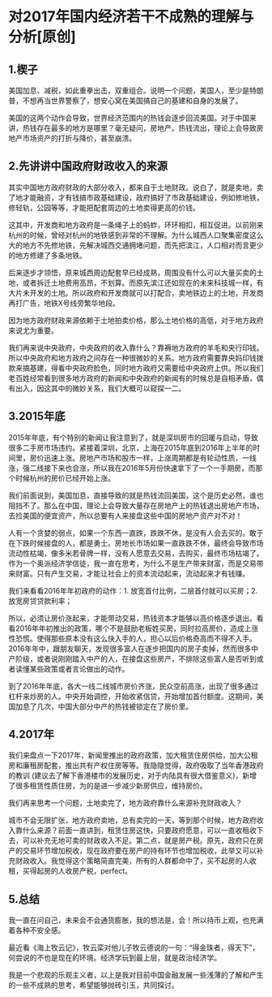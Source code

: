 对2017年国内经济若干不成熟的理解与分析[原创]
===

1.楔子
---

美国加息、减税，如此重拳出击，双重组合。说明一个问题，美国人，至少是特朗普，不想再当世界警察了，想安心窝在美国搞自己的基建和自身的发展了。

美国的这两个动作会导致，世界经济范围内的热钱会逐步回流美国。对于中国来讲，热钱存在最多的地方是哪里？毫无疑问，房地产。热钱流出，理论上会导致房地产市场资产的打折与降价，甚至崩溃。

2.先讲讲中国政府财政收入的来源
---
其实中国地方政府财政的大部分收入，都来自于土地财政。说白了，就是卖地，卖了地才能融资，才有钱搞市政基础建设，政府搞好了市政基础建设，例如修地铁，修轻轨，公园等等，才能把配套周边的土地卖得更高的价钱。

这其中，开发商和地方政府是一条绳子上的蚂蚱，环环相扣，相互促进。以前刚来杭州的时候，曾经对杭州的地铁感到非常的不理解。为什么城西人口聚集密度这么大的地方不先修地铁，先解决城西交通拥堵问题，而先把滨江，人口相对而言更少的地方修建了多条地铁。

后来逐步才领悟，原来城西周边配套早已经成熟，周围没有什么可以大量买卖的土地，或者拆迁土地费用高昂，不划算。而原先滨江还如现在的未来科技城一样，有大片未开发的土地。所以政府和开发商就可以打配合，卖地铁边上的土地，开发商再打广告，地铁X号线旁繁华地段。

因为地方政府财政来源依赖于土地拍卖价格，那么土地价格的高低，对于地方政府来说尤为重要。

我们再来说中央政府，中央政府的收入靠什么？靠褥地方政府的羊毛和央行印钱。所以中央政府和地方政府之间存在一种很微妙的关系。地方政府需要靠央妈印钱拨款来搞基建，得看中央政府脸色，同时地方政府又需要给中央政府上供。所以我们老百姓经常看到很多地方政府的新闻和中央政府的新闻有的时候总是自相矛盾，偶有出入，因这其中的微妙关系，我们大概可以窥探一二。

3.2015年底
---
2015年年底，有个特别的新闻让我注意到了，就是深圳房市的回暖与启动，导致很多二手房市场违约。紧接着深圳，北京，上海在2015年底到2016年上半年的时间里，房价迅速上涨。房地产市场和股市一样，上涨周期都是有轮动性质，一线涨，强二线接下来也会涨，所以我在2016年5月份快速拿下了一个一手期房，而那个时候杭州的房价已经开始上涨。

我们前面说到，美国加息，直接导致的就是热钱流回美国，这个是历史必然，谁也阻挡不了。那么在中国，理论上会导致大量存在房地产上的热钱退出房地产市场，去捡美国的便宜资产，所以总要有人来接盘这些中国的房地产资产对不对！

人有一个贪婪的弱点，如果一个东西一直跌，跌跌不休，是没有人会去买的。敢于在下跌时候接盘的人，都是勇士。房地长市场如果一直跌跌不休，最终会导致市场流动性枯竭，像多米若骨牌一样，没有人愿意去交易，去购买，最终市场枯竭了。作为一个奥派经济学信徒，我一直在思考，为什么不是生产带来财富，而是交易带来财富。只有产生交易，才能让社会上的资本流动起来，流动起来才有钱赚。


我们来看看2016年年初政府的动作：1. 放宽首付比例，二层首付就可以买房；2. 放宽房贷贷款利率；


所以，必须让房价涨起来，才能带动交易，热钱资本才能够以高价格逐步退出。看看2016年年初推出的政策，哪个不是鼓励老板姓买房，同时拉高房价，造成上涨性恐慌。使得那些原本没有这么快入手的人，担心以后价格奇高而不得不入手。2016年年中，跟朋友聊天，发现很多富人在逐步把国内的房子卖掉，然而很多中产阶级，或者说刚刚踏入中产的人，在接盘这些房产，不排除这些富人是否听到或者读懂某些政策或者言论做出的动作。

到了2016年年底，各大一线二线城市房价齐涨，民众空前高涨，出现了很多通过杠杆来炒房的人。中央开始调控，开始收紧信贷，开始增加首付额度。这期间，美国加息了几次，中国大部分中产的热钱被锁定在了房价里。


4.2017年
---
我们来盘点一下2017年，新闻里推出的政府政策，加大租赁住房供给，加大公租房和廉租房配套，推出共有产权住房等等。我隐隐觉得，政府吸取了当年香港政府的教训 (建议去了解下香港楼市的发展历史，对于内陆具有很大借鉴意义)，新增了很多租赁性质住房，为的是进一步减少新房供应，维持房价。

我们再来思考一个问题，土地卖完了，地方政府靠什么来源补充财政收入？

城市不会无限扩张，地方政府卖地，总有卖完的一天，等到那个时候，地方政府收入靠什么来源？前面一直讲到，租赁住房这快，只要政府愿意，可以一直收租收下去，可以补充无地可卖的财政收入不足。第二点，就是房产税。原先，政府只在房产的交易环节增加税收，现在政府要在房产的持有环节也增加税收，此举又可以补充财政收入。我觉得这个策略简直完美，所有的人群都命中了，买不起房的人收租，买得起房的人收房产税，perfect。

5.总结
---
我一直在问自己，未来会不会通货膨胀，我的想法是，会！所以持币上观，也充满着各种不安全感。

最近看《海上牧云记》，牧云栾对他儿子牧云德说的一句：“得金珠者，得天下”，何尝说的不也是现在的环境。经济学玩到最上层，就是政治经济学。

我是一个悲观的乐观主义者，以上是我对目前中国金融发展一些浅薄的了解和产生的一些不成熟的思考，希望能够抛砖引玉，共同探讨。